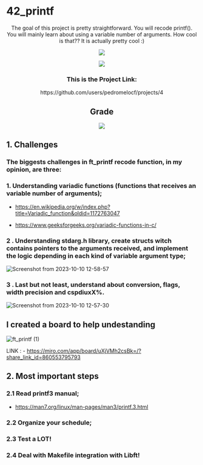 # 42_printf

<div align="center">

The goal of this project is pretty straightforward. You will recode printf(). You will mainly learn about using a variable number of arguments. How cool is that?? It is actually pretty cool :)

<img src="https://github.com/pedromelocf/utilities/blob/master/ft_printfm.png" />

![](https://komarev.com/ghpvc/?username=pedromelocf)

<h3> This is the Project Link: </h3> 
https://github.com/users/pedromelocf/projects/4

<h2> Grade </h2>

<img src="https://github.com/pedromelocf/utilities/blob/master/110_grade.png" />

</div>

## 1. Challenges
<h3>The biggests challenges in ft_printf recode function, in my opinion, are three:</h3>

### 1. Understanding **variadic functions** (functions that receives an variable number of arguments);


- https://en.wikipedia.org/w/index.php?title=Variadic_function&oldid=1172763047

- https://www.geeksforgeeks.org/variadic-functions-in-c/


### 2 . Understanding stdarg.h library, create structs witch contains pointers to the arguments received, and implement the logic depending in each kind of variable argument type;

![Screenshot from 2023-10-10 12-58-57](https://github.com/pedromelocf/42_printf/assets/87016359/1c696bd7-cf31-4df7-b8d8-c66c51c22199)

### 3 . Last but not least, understand about conversion, flags, width precision and cspdiuxX%.

![Screenshot from 2023-10-10 12-57-30](https://github.com/pedromelocf/42_printf/assets/87016359/ea3f0339-52d3-46bc-bb86-88c83ccdb51e)

## I created a board to help undestanding

![ft_printf (1)](https://github.com/pedromelocf/42_printf/assets/87016359/b64202f3-ccf7-4f63-be0e-4a0ecd991415)

LINK : - https://miro.com/app/board/uXjVMh2csBk=/?share_link_id=860553795793


## 2. Most important steps

### 2.1 Read printf3 manual;

- https://man7.org/linux/man-pages/man3/printf.3.html

### 2.2 Organize your schedule;

### 2.3 Test a LOT!

### 2.4 Deal with Makefile integration with Libft!
